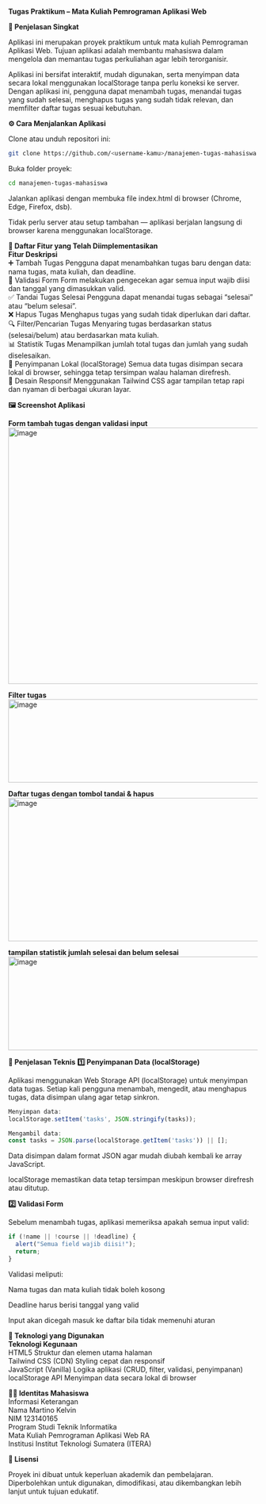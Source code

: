 **Tugas Praktikum – Mata Kuliah Pemrograman Aplikasi Web**

**📘 Penjelasan Singkat**

Aplikasi ini merupakan proyek praktikum untuk mata kuliah Pemrograman Aplikasi Web.
Tujuan aplikasi adalah membantu mahasiswa dalam mengelola dan memantau tugas perkuliahan agar lebih terorganisir.

Aplikasi ini bersifat interaktif, mudah digunakan, serta menyimpan data secara lokal menggunakan localStorage tanpa perlu koneksi ke server.
Dengan aplikasi ini, pengguna dapat menambah tugas, menandai tugas yang sudah selesai, menghapus tugas yang sudah tidak relevan, dan memfilter daftar tugas sesuai kebutuhan.

**⚙️ Cara Menjalankan Aplikasi**

Clone atau unduh repositori ini:
```bash
git clone https://github.com/<username-kamu>/manajemen-tugas-mahasiswa.git

```
Buka folder proyek:
```bash
cd manajemen-tugas-mahasiswa

```
Jalankan aplikasi dengan membuka file index.html di browser (Chrome, Edge, Firefox, dsb).

Tidak perlu server atau setup tambahan — aplikasi berjalan langsung di browser karena menggunakan localStorage.

**🧩 Daftar Fitur yang Telah Diimplementasikan**<br>
**Fitur	Deskripsi**<br>
➕ Tambah Tugas	Pengguna dapat menambahkan tugas baru dengan data: nama tugas, mata kuliah, dan deadline. <br>
🧠 Validasi Form	Form melakukan pengecekan agar semua input wajib diisi dan tanggal yang dimasukkan valid. <br>
✅ Tandai Tugas Selesai	Pengguna dapat menandai tugas sebagai “selesai” atau “belum selesai”.<br>
❌ Hapus Tugas	Menghapus tugas yang sudah tidak diperlukan dari daftar.<br>
🔍 Filter/Pencarian Tugas	Menyaring tugas berdasarkan status (selesai/belum) atau berdasarkan mata kuliah.<br>
📊 Statistik Tugas	Menampilkan jumlah total tugas dan jumlah yang sudah diselesaikan.<br>
💾 Penyimpanan Lokal (localStorage)	Semua data tugas disimpan secara lokal di browser, sehingga tetap tersimpan walau halaman direfresh.<br>
🎨 Desain Responsif	Menggunakan Tailwind CSS agar tampilan tetap rapi dan nyaman di berbagai ukuran layar.<br>

**🖼️ Screenshot Aplikasi**

**Form tambah tugas dengan validasi input**
<img width="918" height="517" alt="image" src="https://github.com/user-attachments/assets/bbe1ae77-5e1e-4c63-a360-1e6449804b1c" />

**Filter tugas**
<img width="901" height="168" alt="image" src="https://github.com/user-attachments/assets/0a212dc1-22ad-4eb0-b196-d18bd9c5e5d6" />

**Daftar tugas dengan tombol tandai & hapus**
<img width="916" height="289" alt="image" src="https://github.com/user-attachments/assets/61d3370e-76ed-4d66-9a14-8e0aba0c6c28" />

**tampilan statistik jumlah selesai dan belum selesai**
<img width="915" height="189" alt="image" src="https://github.com/user-attachments/assets/6154ffa2-dae5-4991-86bd-05a9c7af3e75" />

**🧠 Penjelasan Teknis**
**1️⃣ Penyimpanan Data (localStorage)** <br>

Aplikasi menggunakan Web Storage API (localStorage) untuk menyimpan data tugas.
Setiap kali pengguna menambah, mengedit, atau menghapus tugas, data disimpan ulang agar tetap sinkron.
```js
Menyimpan data:
localStorage.setItem('tasks', JSON.stringify(tasks));

Mengambil data:
const tasks = JSON.parse(localStorage.getItem('tasks')) || [];

```
Data disimpan dalam format JSON agar mudah diubah kembali ke array JavaScript.

localStorage memastikan data tetap tersimpan meskipun browser direfresh atau ditutup.

**2️⃣ Validasi Form** <br>

Sebelum menambah tugas, aplikasi memeriksa apakah semua input valid:

```js
if (!name || !course || !deadline) { 
  alert("Semua field wajib diisi!"); 
  return; 
} 


```
Validasi meliputi:

Nama tugas dan mata kuliah tidak boleh kosong

Deadline harus berisi tanggal yang valid

Input akan dicegah masuk ke daftar bila tidak memenuhi aturan

**🧰 Teknologi yang Digunakan** <br>
**Teknologi	Kegunaan** <br>
HTML5	Struktur dan elemen utama halaman <br>
Tailwind CSS (CDN)	Styling cepat dan responsif <br>
JavaScript (Vanilla)	Logika aplikasi (CRUD, filter, validasi, penyimpanan) <br>
localStorage API	Menyimpan data secara lokal di browser <br>

**👨‍🎓 Identitas Mahasiswa** <br>
Informasi	Keterangan <br> 
Nama	Martino Kelvin <br>
NIM	123140165 <br>
Program Studi	Teknik Informatika <br>
Mata Kuliah	Pemrograman Aplikasi Web RA <br>
Institusi	Institut Teknologi Sumatera (ITERA) <br>

**📄 Lisensi** <br>

Proyek ini dibuat untuk keperluan akademik dan pembelajaran.
Diperbolehkan untuk digunakan, dimodifikasi, atau dikembangkan lebih lanjut untuk tujuan edukatif.





